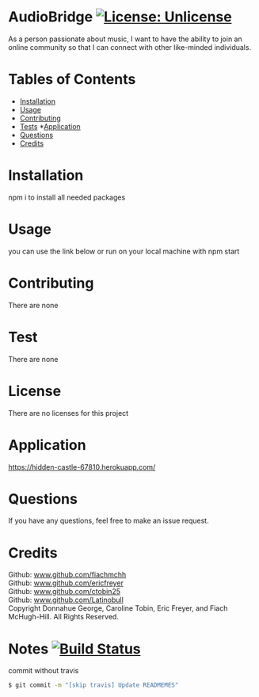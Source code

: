 # AudioBridge [![License: Unlicense](https://img.shields.io/badge/license-Unlicense-blue.svg)](http://unlicense.org/)
As a person passionate about music, I want to have the ability to join an online community so that I can connect with other like-minded individuals.
# Tables of Contents
* [Installation](#installation)
* [Usage](#usage)
* [Contributing](#contributing)
* [Tests](#tests)
*[Application](#Application)
* [Questions](#questions)
* [Credits](#credits)
# Installation
npm i to install all needed packages
# Usage
you can use the link below or run on your local machine with npm start
# Contributing
There are none
# Test
There are none
# License 
There are no licenses for this project
# Application
https://hidden-castle-67810.herokuapp.com/
# Questions
If you have any questions, feel free to make an issue request.
# Credits
Github: www.github.com/fiachmchh 
<br>
Github: www.github.com/ericfreyer
<br>
Github: www.github.com/ctobin25
<br>
Github: www.github.com/Latinobull
<br>
Copyright Donnahue George, Caroline Tobin, Eric Freyer, and Fiach McHugh-Hill. All Rights Reserved.


# Notes [![Build Status](https://travis-ci.com/ericfreyer/Project_2.svg?branch=main)](https://travis-ci.com/ericfreyer/Project_2)

commit without travis

```bash
$ git commit -m "[skip travis] Update READMEMES"
```

